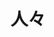 ---
layout: profiles
permalink: /ja/people/
title: 人々
lang: ja
description: 
nav: true
nav_order: 7
profiles:
  - align: right
    image: AlexanderAdamLaurence.JPG
    image_circular: false
    name: アレクサンダー・アダム・ローレンス
    more_info: >
      <p>ローレンス家アーカイブの創設者</p>
      <p>1992年生まれ</p>
    content: |
      <h2>アレクサンダー・アダム・ローレンス</h2>
      <p>（...日本語でプロフィールを翻訳して追加してください...）</p>
  - align: left
    image: RinoLaurence.JPG
    image_circular: false
    name: リノ・ローレンス
    more_info: >
      <p>ローレンス家アーカイブの共同創設者</p>
      <p>1996年生まれ</p>
    content: |
      <h2>リノ・ローレンス</h2>
      <p>（...日本語でプロフィールを翻訳して追加してください...）</p>
--- 